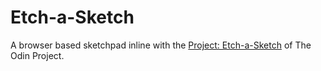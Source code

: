 # Etch-a-Sketch

A browser based sketchpad inline with the [Project: Etch-a-Sketch](https://www.theodinproject.com/lessons/foundations-etch-a-sketch) of The Odin Project. <br/>
